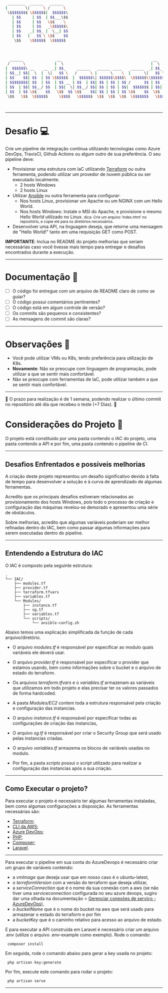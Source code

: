 ```bash
 ________  ______   ______                                                                       
|        \|      \ /      \                                                                      
 \$$$$$$$$ \$$$$$$|  $$$$$$\                                                                     
   | $$     | $$  | $$___\$$                                                                     
   | $$     | $$   \$$    \                                                                      
   | $$     | $$   _\$$$$$$\                                                                     
   | $$    _| $$_ |  \__| $$                                                                     
   | $$   |   $$ \ \$$    $$                                                                     
    \$$    \$$$$$$  \$$$$$$                                                                      
                                                                                                 
                                                                                                 
                                                                                                 
  ______               __                                         __      __                     
 /      \             |  \                                       |  \    |  \                    
|  $$$$$$\ __    __  _| $$_     ______   ______ ____    ______  _| $$_    \$$  ______   _______  
| $$__| $$|  \  |  \|   $$ \   /      \ |      \    \  |      \|   $$ \  |  \ /      \ |       \ 
| $$    $$| $$  | $$ \$$$$$$  |  $$$$$$\| $$$$$$\$$$$\  \$$$$$$\\$$$$$$  | $$|  $$$$$$\| $$$$$$$\
| $$$$$$$$| $$  | $$  | $$ __ | $$  | $$| $$ | $$ | $$ /      $$ | $$ __ | $$| $$  | $$| $$  | $$
| $$  | $$| $$__/ $$  | $$|  \| $$__/ $$| $$ | $$ | $$|  $$$$$$$ | $$|  \| $$| $$__/ $$| $$  | $$
| $$  | $$ \$$    $$   \$$  $$ \$$    $$| $$ | $$ | $$ \$$    $$  \$$  $$| $$ \$$    $$| $$  | $$
 \$$   \$$  \$$$$$$     \$$$$   \$$$$$$  \$$  \$$  \$$  \$$$$$$$   \$$$$  \$$  \$$$$$$  \$$   \$$
                                                                                                 
                                                                                                 
```                                                                                                 
---
# Desafio 💻
Crie um pipeline de integração contínua utilizando tecnologias como Azure DevOps, TravisCI, Github Actions ou algum outro de sua preferência. O seu pipeline deve:
- Provisionar uma estrutura com IaC utilizando [Terraform](https://www.terraform.io/) ou outra ferramenta, podendo utilizar um provedor de nuvem pública ou ser executado localmente.
  - 2 hosts Windows
  - 2 hosts Linux
- Utilizar [Ansible](https://docs.ansible.com/) ou outra ferramenta para configurar:
  - Nos hosts Linux, provisionar um Apache ou um NGINX com um Hello World.
  - Nos hosts Windows: Instale o MSI do Apache, e provisione o mesmo Hello World utilizado no Linux.
  <small>dica: Crie um arquivo ‘index.html’ no repositório, e copie ele para os diretórios necessários.</small>
- Desenvolver uma API, na linguagem deseja, que retorne uma mensagem de "Hello World!" tanto em uma requisição GET como POST.

**IMPORTANTE**: Inclua no README do projeto melhorias que seriam necessárias caso você tivesse mais tempo para entregar e desafios encontrados durante a execução.

---
# Documentação 📝
- [ ] O código foi entregue com um arquivo de README claro de como se guiar?
- [ ] O código possui comentários pertinentes?
- [ ] O código está em algum controle de versão?
- [ ] Os commits são pequenos e consistentes?
- [ ] As mensagens de commit são claras?

---
# Observações 👀
- Você pode utilizar VMs ou K8s, tendo preferência para utilização de K8s.
- **Novamente**: Não se preocupe com linguagem de programação, pode utilizar a que se sentir mais confortável. 
- Não se preocupe com ferramentas de IaC, pode utilizar também a que se sentir mais confortável.

---
📅 O prazo para realização é de 1 semana, podendo realizar o último commit no repositório até dia que recebeu o teste (+7 Dias). 📅
# Considerações do Projeto 📝
O projeto está constituido por uma pasta contendo o IAC do projeto, uma pasta contendo a API e por fim, uma pasta contendo o pipeline de CI.
<hr>

## Desafios Enfrentados e possiveis melhorias
A criação deste projeto representou um desafio significativo devido à falta de tempo para desenvolver a solução e à curva de aprendizado de algumas ferramentas.

Acredito que os principais desafios estiveram relacionados ao provisionamento dos hosts Windows, pois todo o processo de criação e configuração das máquinas revelou-se demorado e apresentou uma série de obstáculos.

Sobre melhorias, acredito que algumas variáveis poderiam ser melhor refinadas dentro do IAC, bem como passar algumas informações para serem executadas dentro do pipeline.
<hr>

## Entendendo a Estrutura do IAC
O IAC é composto pela seguinte estrutura:
``` 
.
└── IAC/
    ├── modules.tf
    ├── provider.tf
    ├── terraform.tfvars
    ├── variables.tf
    └── Modules/
        ├── instance.tf
        ├── sg.tf
        ├── variables.tf
        └── scripts/
            └── ansible-config.sh
``` 
Abaixo temos uma explicação simplificada da função de cada arquivo/diretório.
- O arquivo _modules.tf_ é responsável por especificar ao modulo quais variáveis ele deverá usar.
- O arquivo _provider.tf_ é responsável por especificar o provider que estamos usando, bem como informações sobre o bucket e o arquivo de estado do terraform.
- Os arquivos _terraform.tfvars_ e o _variables.tf_ armazenam as variáveis que utilizamos em todo projeto e elas precisar ter os valores passados de forma hardcoded.

- A pasta _Modules/EC2_ contem toda a estrutura responsável pela criação e configuração das instancias.
- O arquivo _instance.tf_ é responsável por especificar todas as configurações de criação das instancias,
- O arquivo _sg.tf_ é responsável por criar o Security Group que será usado pelas instancias criadas.
- O arquivo _variables.tf_ armazema os blocos de variáveis usadas no modulo.
- Por fim, a pasta _scripts_ possui o script utilizado para realizar a configuração das instancias após a sua criação.
<hr>


## Como Executar o projeto?
Para executar o projeto é necessário ter algumas ferramentas instaladas, bem como algumas configurações a disposição. 
As ferramentas necessárias são:
- [Terraform](https://developer.hashicorp.com/terraform/tutorials/aws-get-started/install-cli);
- [CLI da AWS](https://docs.aws.amazon.com/pt_br/cli/latest/userguide/getting-started-install.html);
- [Azure DevOps](https://learn.microsoft.com/pt-br/azure/devops/user-guide/sign-up-invite-teammates?view=azure-devops);
- [PHP](https://www.php.net/docs.php);
- [Composer](https://getcomposer.org/download/);
- [Laravel](https://laravel.com/docs/10.x/installation).

<hr>

Para executar o pipeline em sua conta do AzureDevops é necessário criar um grupo de variáveis contendo: 
- a _vmImage_ que deseja usar que em nosso caso é o ubuntu-latest, 
- o _terraformVersion_ com a versão do terraform que deseja utilizar, 
- a _serviceConnection_ que é o nome da sua conexão com a aws (se não tiver uma serviceconnection configurada no seu azure devops, sugiro dar uma olhada na documentação > [Gerenciar conexões de serviço - AzureDevOps](https://learn.microsoft.com/pt-br/azure/devops/pipelines/library/service-endpoints?view=azure-devops&tabs=yaml)), 
- o _bucketName_ que é o nome do bucket na aws que será usado para armazenar o estado do terraform e por fim 
- a _bucketKey_ que é o caminho relativo para acesso ao arquivo de estado.

E para executar a API construida em Laravel é necessário criar um arquivo .env (utilize o arquivo .env-example como exemplo). Rode o comando:
``` 
 composer install  
```
Em seguida, rode o comando abaixo para gerar a key usada no projeto:
```
 php artisan key:generate
```
Por fim, execute este comando para rodar o projeto:
```
 php artisan serve
```
<hr>




